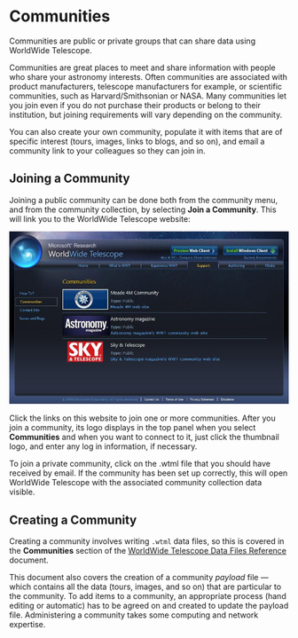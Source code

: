 # Communities

Communities are public or private groups that can share data using WorldWide
Telescope.

Communities are great places to meet and share information with people who
share your astronomy interests. Often communities are associated with product
manufacturers, telescope manufacturers for example, or scientific communities,
such as Harvard/Smithsonian or NASA. Many communities let you join even if you
do not purchase their products or belong to their institution, but joining
requirements will vary depending on the community.

You can also create your own community, populate it with items that are of
specific interest (tours, images, links to blogs, and so on), and email a
community link to your colleagues so they can join in.


## Joining a Community

Joining a public community can be done both from the community menu, and from
the community collection, by selecting **Join a Community**. This will link
you to the WorldWide Telescope website:

![](uiimages/CommunityWebPage.jpg)

Click the links on this website to join one or more communities. After you
join a community, its logo displays in the top panel when you select
**Communities** and when you want to connect to it, just click the thumbnail
logo, and enter any log in information, if necessary.

To join a private community, click on the .wtml file that you should have
received by email. If the community has been set up correctly, this will open
WorldWide Telescope with the associated community collection data visible.


## Creating a Community

Creating a community involves writing `.wtml` data files, so this is covered in
the **Communities** section of the
[WorldWide Telescope Data Files Reference](http://www.worldwidetelescope.org/docs/WorldWideTelescopeDataFilesReference.html)
document.

This document also covers the creation of a community _payload_ file — which
contains all the data (tours, images, and so on) that are particular to the
community. To add items to a community, an appropriate process (hand editing
or automatic) has to be agreed on and created to update the payload file.
Administering a community takes some computing and network expertise.
